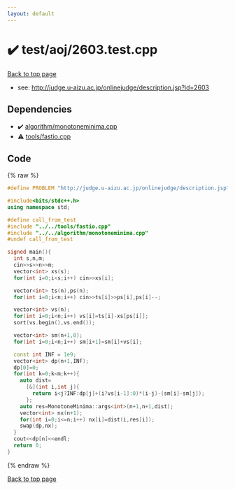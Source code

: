 ```yaml
---
layout: default
---
```


<!-- mathjax config similar to math.stackexchange -->
<script type="text/javascript" async
  src="https://cdnjs.cloudflare.com/ajax/libs/mathjax/2.7.5/MathJax.js?config=TeX-MML-AM_CHTML">
</script>
<script type="text/x-mathjax-config">
  MathJax.Hub.Config({
    TeX: { equationNumbers: { autoNumber: "AMS" }},
    tex2jax: {
      inlineMath: [ ['$','$'] ],
      processEscapes: true
    },
    "HTML-CSS": { matchFontHeight: false },
    displayAlign: "left",
    displayIndent: "2em"
  });
</script>

<script type="text/javascript" src="https://cdnjs.cloudflare.com/ajax/libs/jquery/3.4.1/jquery.min.js"></script>
<script src="https://cdn.jsdelivr.net/npm/jquery-balloon-js@1.1.2/jquery.balloon.min.js" integrity="sha256-ZEYs9VrgAeNuPvs15E39OsyOJaIkXEEt10fzxJ20+2I=" crossorigin="anonymous"></script>
<script type="text/javascript" src="../../../assets/js/copy-button.js"></script>
<link rel="stylesheet" href="../../../assets/css/copy-button.css" />


# :heavy_check_mark: test/aoj/2603.test.cpp


<a href="../../../index.html">Back to top page</a>

* see: <a href="http://judge.u-aizu.ac.jp/onlinejudge/description.jsp?id=2603">http://judge.u-aizu.ac.jp/onlinejudge/description.jsp?id=2603</a>


## Dependencies
* :heavy_check_mark: <a href="../../../library/algorithm/monotoneminima.cpp.html">algorithm/monotoneminima.cpp</a>
* :warning: <a href="../../../library/tools/fastio.cpp.html">tools/fastio.cpp</a>


## Code
{% raw %}
```cpp
#define PROBLEM "http://judge.u-aizu.ac.jp/onlinejudge/description.jsp?id=2603"

#include<bits/stdc++.h>
using namespace std;

#define call_from_test
#include "../../tools/fastio.cpp"
#include "../../algorithm/monotoneminima.cpp"
#undef call_from_test

signed main(){
  int s,n,m;
  cin>>s>>n>>m;
  vector<int> xs(s);
  for(int i=0;i<s;i++) cin>>xs[i];

  vector<int> ts(n),ps(n);
  for(int i=0;i<n;i++) cin>>ts[i]>>ps[i],ps[i]--;

  vector<int> vs(n);
  for(int i=0;i<n;i++) vs[i]=ts[i]-xs[ps[i]];
  sort(vs.begin(),vs.end());

  vector<int> sm(n+1,0);
  for(int i=0;i<n;i++) sm[i+1]=sm[i]+vs[i];

  const int INF = 1e9;
  vector<int> dp(n+1,INF);
  dp[0]=0;
  for(int k=0;k<m;k++){
    auto dist=
      [&](int i,int j){
        return i<j?INF:dp[j]+(i?vs[i-1]:0)*(i-j)-(sm[i]-sm[j]);
      };
    auto res=MonotoneMinima::args<int>(n+1,n+1,dist);
    vector<int> nx(n+1);
    for(int i=0;i<=n;i++) nx[i]=dist(i,res[i]);
    swap(dp,nx);
  }
  cout<<dp[n]<<endl;
  return 0;
}

```
{% endraw %}

<a href="../../../index.html">Back to top page</a>

